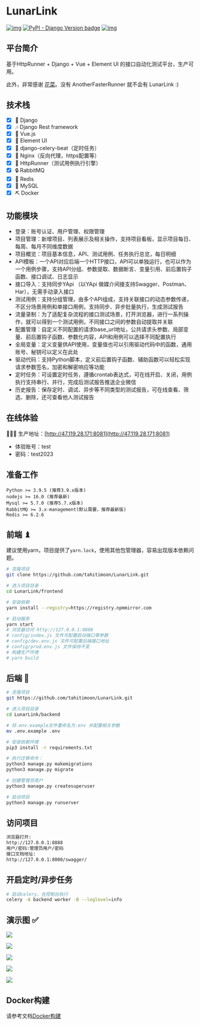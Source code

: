 # LunarLink

[![img](https://img.shields.io/badge/Python-%3D3.9.x-green.svg)](https://python.org/) [![PyPI - Django Version badge](https://img.shields.io/badge/django%20versions-3.2-blue)](https://docs.djangoproject.com/zh-hans/3.2/) [![img](https://img.shields.io/badge/node-%3E%3D%2012.0.0-brightgreen)](https://nodejs.org/zh-cn/)

## 平台简介

基于HttpRunner + Django + Vue + Element UI 的接口自动化测试平台，生产可用。

此外，非常感谢 [花菜](https://github.com/lihuacai168)。没有 AnotherFasterRunner 就不会有 LunarLink :)

## 技术栈

- [x]  🎨 Django
- [x]  🎶 Django Rest framework
- [x]  🎉 Vue.js
- [x]  🎃 Element UI
- [x] 🏐 django-celery-beat（定时任务）
- [x]  🎲 Nginx（反向代理，https配置等）
- [x] 👟 HttpRunner（测试用例执行引擎）
- [x]  🔒 RabbitMQ
- [x]  🚚 Redis
- [x]  💎 MySQL
- [x] ⛏ Docker

## 功能模块

- 登录：账号认证、用户管理、权限管理
- 项目管理：新增项目、列表展示及相关操作，支持项目看板，显示项目每日、每周、每月不同维度数据
- 项目概览：项目基本信息，API、测试用例、任务执行总览，每日明细
- API模板：一个API对应后端一个HTTP接口，API可以单独运行，也可以作为一个用例步骤，支持API分组、参数提取、数据断言、变量引用、前后置钩子函数、接口调试、日志显示
- 接口导入：支持同步YApi （以YApi 做媒介间接支持Swagger、Postman、Har），无需手动录入接口
- 测试用例：支持分组管理，由多个API组成，支持关联接口的动态参数传递，不区分场景用例和单接口用例，支持同步、异步批量执行，生成测试报告
- 流量录制：为了适配复杂流程的接口测试场景，打开浏览器，进行一系列操作，就可以得到一个测试用例，不同接口之间的参数自动提取并关联
- 配置管理：自定义不同配置的请求base_url地址，公共请求头参数、局部变量、前后置钩子函数、参数化内容，API和用例可以选择不同配置执行
- 全局变量：定义变量供API使用，变量值也可以引用驱动代码中的函数，通用账号、秘钥可以定义在此处
- 驱动代码：支持Python脚本，定义前后置钩子函数、辅助函数可以轻松实现请求参数签名，加密和解密响应等功能
- 定时任务：可设置定时任务，遵循crontab表达式，可在线开启、关闭，用例执行支持串行、并行，完成后测试报告推送企业微信
- 历史报告：保存定时、调试、异步等不同类型的测试报告，可在线查看、筛选、删除，还可查看他人测试报告

## 在线体验

👩‍👧‍👦 生产地址：[http://47.119.28.171:8081](http://47.119.28.171:8081)

- 体验账号：test
- 密码：test2023

##  准备工作

```
Python >= 3.9.5 (推荐3.9.x版本)
nodejs >= 16.0 (推荐最新)
Mysql >= 5.7.0 (推荐5.7.x版本)
RabbitMQ >= 3.x-management(默认需要，推荐最新版)
Redis >= 6.2.6
```

##  前端 ♝

建议使用yarn，项目提供了`yarn.lock`，使用其他包管理器，容易出现版本依赖问题。

```bash
# 克隆项目
git clone https://github.com/tahitimoon/LunarLink.git

# 进入项目目录
cd LunarLink/frontend

# 安装依赖
yarn install --registry=https://registry.npmmirror.com

# 启动服务
yarn start
# 浏览器访问 http://127.0.0.1:8888
# config/index.js 文件可配置启动端口等参数
# config/dev.env.js 文件可配置后端接口地址
# config/prod.env.js 文件保持不变
# 构建生产环境
# yarn build
```

##  后端 💈

```bash
# 克隆项目
git https://github.com/tahitimoon/LunarLink.git

# 进入项目目录
cd LunarLink/backend

# 将.env.example文件重命名为.env 并配置相关参数
mv .env.example .env

# 安装依赖环境
pip3 install -r requirements.txt

# 执行迁移命令：
python3 manage.py makemigrations
python3 manage.py migrate

# 创建管理员用户
python3 manage.py createsuperuser

# 启动项目
python3 manage.py runserver
```

##  访问项目

```bash
浏览器打开:
http://127.0.0.1:8888
用户/密码:管理员用户/密码
接口文档地址:
http://127.0.0.1:8000/swagger/
```

## 开启定时/异步任务

```bash
# 启动celery，在控制台执行
celery -A backend worker -B --loglevel=info
```

##  演示图 ✅

![](https://tahitimoon.oss-cn-shenzhen.aliyuncs.com/img/1.png)

![](https://tahitimoon.oss-cn-shenzhen.aliyuncs.com/img/2.png)

![](https://tahitimoon.oss-cn-shenzhen.aliyuncs.com/img/3.png)

![](https://tahitimoon.oss-cn-shenzhen.aliyuncs.com/img/4.png)

![](https://tahitimoon.oss-cn-shenzhen.aliyuncs.com/img/test_case26.gif
)

##  Docker构建
请参考文档[Docker构建](deployment/README.md)
